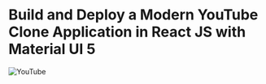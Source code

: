 # Build and Deploy a Modern YouTube Clone Application in React JS with Material UI 5

![YouTube](https://www.youtube.com/watch?v=FHTbsZEJspU)
